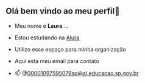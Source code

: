 ## Olá bem vindo ao meu perfil👋
- Meu nome é **Laura** ...
- Estou estudando na [Alura](https://cursos.alura.com.br/)
- Utilizo esse espaço para minha organização

- Aqui esta meu email para contato
- 📫 @00001097595079sp@al.educacao.sp.gov.br

<!--
**laura-arauj/laura-arauj** is a ✨ _special_ ✨ repository because its `README.md` (this file) appears on your GitHub profile.

Here are some ideas to get you started:

- 🔭 I’m currently working on ...
- 🌱 I’m currently learning ...
- 👯 I’m looking to collaborate on ...
- 🤔 I’m looking for help with ...
- 💬 Ask me about ...
- 📫 How to reach me: ...
- 😄 Pronouns: ...
- ⚡ Fun fact: ...📫 How to reach me
-->
